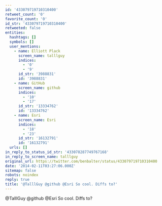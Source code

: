 ```yaml
---
id: '433079719710310400'
retweet_count: '0'
favorite_count: '0'
id_str: '433079719710310400'
retweeted: false
entities:
  hashtags: []
  symbols: []
  user_mentions:
    - name: Elliott Plack
      screen_name: talllguy
      indices:
        - '0'
        - '9'
      id_str: '3988831'
      id: '3988831'
    - name: GitHub
      screen_name: github
      indices:
        - '10'
        - '17'
      id_str: '13334762'
      id: '13334762'
    - name: Esri
      screen_name: Esri
      indices:
        - '18'
        - '23'
      id_str: '16132791'
      id: '16132791'
  urls: []
in_reply_to_status_id_str: '433078287749767168'
in_reply_to_screen_name: talllguy
original_url: https://twitter.com/benbalter/status/433079719710310400
date: '2014-02-11T03:27:06.000Z'
sitemap: false
robots: noindex
reply: true
title: '@TalllGuy @github @Esri So cool. Diffs to?'
---
```


@TalllGuy @github @Esri So cool. Diffs to?